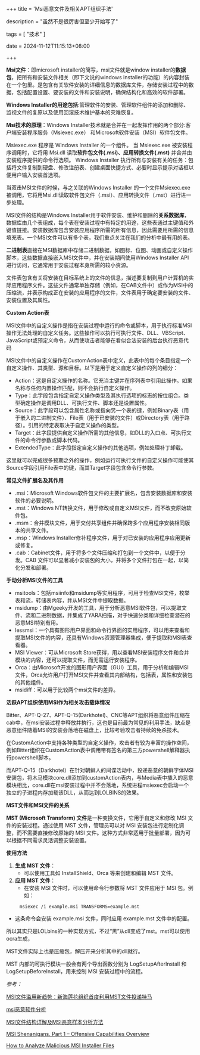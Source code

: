 +++
title = 'Msi恶意文件及相关APT组织手法'

description = "虽然不是很厉害但至少开始写了"

tags = [ "技术" ]

date = 2024-11-12T11:15:13+08:00

+++

**Msi文件**：即microsoft installer的简写，msi文件就是window installer的**数据包**，把所有和安装文件相关（即下文说的windows installer的功能）的内容封装在一个包里。是包含有关软件安装的详细信息的数据库文件，存储安装过程中的数据，包括配置设置、要安装的文件和安装说明，确保结构化和高效的软件部署。

**Windows Installer的用途包括**:管理软件的安装、管理软件组件的添加和删除、监视文件的复原以及使用回滚技术维护基本的灾难恢复。



**Msi技术的原理**：Windows Installer技术就是合并在一起发挥作用的两个部分:客户端安装程序服务（Msiexec.exe） 和Microsoft软件安装（MSI）软件包文件。

Msiexec.exe 程序是 Windows Installer 的一个组件。 当 Msiexec.exe 被安装程序调用时，它将用 Msi.dll 读取**软件包文件(.msi)、应用转换文件(.mst)** 并合并由安装程序提供的命令行选项。 Windows Installer 执行所有与安装有关的任务：包括将文件复制到硬盘、修改注册表、创建桌面快捷方式、必要时显示提示对话框以便用户输入安装首选项。

当双击MSI文件的时候，与之关联的Windows Installer 的一个文件Msiexec.exe 被调用，它将用Msi.dll读取软件包文件（.msi）、应用转换文件（.mst）进行进一步处理。



MSI文件的结构是Windows Installer用于软件安装、维护和删除的**关系数据库**，数据库由几个表组成，每个表在安装过程中有特定的用途，这些表通过主键值和外键值链接。安装数据库包含安装应用程序所需的所有信息，因此需要用所需的信息填充表。一个MSI文件可以有多个表，我们重点关注在我们的分析中最有用的表。

**二进制表**直接在MSI数据库中存储二进制数据，如图标、位图、动画或自定义操作脚本，这些数据直接嵌入MSI文件中，并在安装期间使用Windows Installer API进行访问，它通常用于安装过程本身所需的较小资源。

文件表包含有关将安装在目标系统上的文件的信息，描述要复制到用户计算机的实际应用程序文件。这些文件通常单独存储（例如，在CAB文件中）或作为MSI中的压缩流，并表示构成正在安装的应用程序的文件，文件表用于确定要安装的文件、安装位置及其属性。



**Custom Action表**

MSI文件中的自定义操作是指在安装过程中运行的命令或脚本，用于执行标准MSI操作无法处理的自定义任务。这些操作可以执行可执行文件、DLL、VBScript、JavaScript或预定义命令，从而使攻击者能够在看似合法安装的后台执行恶意代码

MSI文件中的自定义操作在CustomAction表中定义，此表中的每个条目指定一个自定义操作、其类型、源和目标。以下是用于定义自定义操作的列的细分：

- Action：这是自定义操作的名称。它充当主键并在序列表中引用此操作。如果名称与任何内置操作匹配，则不会执行自定义操作。
- Type：此字段包含指定自定义操作类型及其执行选项的标志的按位组合。类型确定操作是调用DLL、可执行文件、脚本还是设置属性。
- Source：此字段可以包含属性名称或指向另一个表的键，例如Binary表（用于嵌入的二进制文件）、File表（用于已安装的文件）或Directory表（用于路径）。引用的特定表取决于自定义操作的类型。
- Target：此字段提供自定义操作所需的其他信息，如DLL的入口点、可执行文件的命令行参数或脚本代码。
- ExtendedType：此字段指定自定义操作的其他选项，例如处理补丁卸载。

这里就可以完成很多预期之外的操作，例如运行可执行文件的自定义操作可能使其Source字段引用File表中的键，而其Target字段包含命令行参数。

**常见文件扩展名及其作用**

- .msi：Microsoft Windows软件包文件的主要扩展名，包含安装数据库和安装软件的必要说明。
- .mst：Windows NT转换文件，用于修改或自定义MSI文件，而不改变原始软件包。
- .msm：合并模块文件，用于交付共享组件并确保跨多个应用程序安装相同版本的共享文件。
- .msp：Windows Installer修补程序文件，用于对已安装的应用程序应用更新或修复。
- .cab：Cabinet文件，用于将多个文件压缩和打包到一个文件中，以便于分发。CAB 文件可以显著减小安装包的大小，并将多个文件打包在一起，以简化分发和部署。

**手动分析MSI文件的工具**

- msitools：包括msiinfo和msidump等实用程序，可用于检查MSI文件，枚举表和流，转储表内容，并从MSI文件中提取数据。
- msidump：由Mgeeky开发的工具，用于分析恶意MSI软件包，可以提取文件、流和二进制数据，并集成了YARA扫描，对于快速分类和详细检查潜在的恶意MSI特别有用。
- lessmsi：一个具有图形用户界面和命令行界面的实用程序，可以用来查看和提取MSI文件的内容，还具有Windows资源管理器集成，便于提取和MSI表查看器。
- MSI Viewer：可从Microsoft Store获得，用以查看MSI安装程序文件和合并模块的内容，还可以提取文件，而无需运行安装程序。
- Orca：由Microsoft开发的图形用户界面（GUI）工具，用于分析和编辑MSI文件，Orca允许用户打开MSI文件并查看其内部结构，包括表，属性和安装包的其他组件。
- msidiff：可以用于比较两个msi文件的差异。



**活跃APT组织使用MSI作为相关攻击载体情况**

Bitter、APT-Q-27、APT-Q-15(Darkhotel)、CNC等APT组织将恶意组件压缩在cab中，在msi安装过程中释放并执行，这也是目前最为常见的利用手法，缺点是恶意组件随着MSI的安装会落地在磁盘上，比较考验攻击者持续的免杀技术。



在CustomAction中支持各种类型的自定义操作，攻击者有较为丰富的操作空间，例如Bitter组织在CustomAction表中调用带有签名的第三方powershell解释器执行powershell脚本。



而APT-Q-15（Darkhotel）在针对朝鲜人的间谍活动中，投递恶意的朝鲜字体MSI安装包，将木马模块core.dll添加到customAction表内，与Media表中插入的恶意模块相比，core.dll在msi安装过程中并不会落地，系统进程msiexec会启动一个独立的子进程内存加载该DLL，从而达到LOLBINS的效果。



**MST文件和MSI文件的关系**

**MST (Microsoft Transform) 文件**是一种变换文件，它用于自定义和修改 MSI 文件的安装过程。通过使用 MST 文件，管理员可以对 MSI 安装包进行定制化调整，而不需要直接修改原始的 MSI 文件。这种方式非常适用于批量部署，因为可以根据不同需求灵活调整安装设置。

**使用方法**

1. **生成 MST 文件**：
   - 可以使用工具如 InstallShield、Orca 等来创建和编辑 MST 文件。
2. **应用 MST 文件**：
   - 在安装 MSI 文件时，可以使用命令行参数将 MST 文件应用于 MSI 包。例如：

```
     msiexec /i example.msi TRANSFORMS=example.mst
```

- 这条命令会安装 example.msi 文件，同时应用 example.mst 文件中的配置。

所以其实只是LOLbins的一种实现方式，不过“黑”从dll变成了mst。mst可以使用ocra生成，

MST文件实际上也是压缩包，解压开来分析其中的dll就行。

MST 内部的可执行模块一般会有两个导出函数分别为 LogSetupAfterInstall 和 LogSetupBeforeInstall，用来控制 MSI 安装过程中的流程。



*参考：*

[MSI文件滥用新趋势：新海莲花组织首度利用MST文件投递特马](https://ti.qianxin.com/blog/articles/new%20-trend-in-msi-file-abuse-new-oceanlotus-group-first-to-use-mst-files-to-deliver-special-trojan-cn/)

[msi恶意软件分析](https://bbs.kanxue.com/thread-258044.htm )

[MSI文件结构详解及MSI恶意样本分析方法](https://xz.aliyun.com/t/16134?time__1311=GuD%3D7IqGhx%2FnKYK0%3DvBxmTr%3DwDOimeD)

[MSI Shenanigans. Part 1 – Offensive Capabilities Overview](https://mgeeky.tech/msi-shenanigans-part-1/)

[How to Analyze Malicious MSI Installer Files](https://intezer.com/blog/incident-response/how-to-analyze-malicious-msi-installer-files/)
